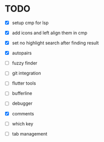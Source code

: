 # TODO

- [X] setup cmp for lsp
- [X] add icons and left align them in cmp 
- [X] set no highlight search after finding result
- [X] autopairs
- [ ] fuzzy finder
- [ ] git integration 
- [ ] flutter tools
- [ ] bufferline
- [ ] debugger
- [X] comments
- [ ] which key
- [ ] tab management


